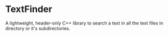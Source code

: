 # TextFinder
A lightweight, header-only C++ library to search a text in all the text files in directory or it's subdirectories.
